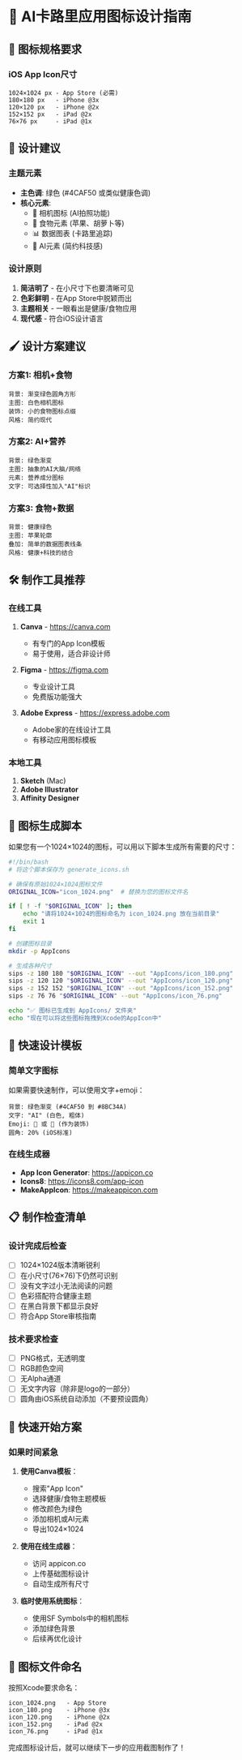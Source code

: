 # 🎨 AI卡路里应用图标设计指南

## 📐 图标规格要求

### iOS App Icon尺寸
```
1024×1024 px - App Store (必需)
180×180 px   - iPhone @3x
120×120 px   - iPhone @2x  
152×152 px   - iPad @2x
76×76 px     - iPad @1x
```

## 🎯 设计建议

### 主题元素
- **主色调**: 绿色 (#4CAF50 或类似健康色调)
- **核心元素**: 
  - 📱 相机图标 (AI拍照功能)
  - 🍎 食物元素 (苹果、胡萝卜等)
  - 📊 数据图表 (卡路里追踪)
  - 🤖 AI元素 (简约科技感)

### 设计原则
1. **简洁明了** - 在小尺寸下也要清晰可见
2. **色彩鲜明** - 在App Store中脱颖而出
3. **主题相关** - 一眼看出是健康/食物应用
4. **现代感** - 符合iOS设计语言

## 🖌 设计方案建议

### 方案1: 相机+食物
```
背景: 渐变绿色圆角方形
主图: 白色相机图标
装饰: 小的食物图标点缀
风格: 简约现代
```

### 方案2: AI+营养
```
背景: 绿色渐变
主图: 抽象的AI大脑/网络
元素: 营养成分图标
文字: 可选择性加入"AI"标识
```

### 方案3: 食物+数据
```
背景: 健康绿色
主图: 苹果轮廓
叠加: 简单的数据图表线条
风格: 健康+科技的结合
```

## 🛠 制作工具推荐

### 在线工具
1. **Canva** - https://canva.com
   - 有专门的App Icon模板
   - 易于使用，适合非设计师

2. **Figma** - https://figma.com  
   - 专业设计工具
   - 免费版功能强大

3. **Adobe Express** - https://express.adobe.com
   - Adobe家的在线设计工具
   - 有移动应用图标模板

### 本地工具
1. **Sketch** (Mac)
2. **Adobe Illustrator** 
3. **Affinity Designer**

## 📱 图标生成脚本

如果您有一个1024×1024的图标，可以用以下脚本生成所有需要的尺寸：

```bash
#!/bin/bash
# 将这个脚本保存为 generate_icons.sh

# 确保有原始1024×1024图标文件
ORIGINAL_ICON="icon_1024.png"  # 替换为您的图标文件名

if [ ! -f "$ORIGINAL_ICON" ]; then
    echo "请将1024×1024的图标命名为 icon_1024.png 放在当前目录"
    exit 1
fi

# 创建图标目录
mkdir -p AppIcons

# 生成各种尺寸
sips -z 180 180 "$ORIGINAL_ICON" --out "AppIcons/icon_180.png"
sips -z 120 120 "$ORIGINAL_ICON" --out "AppIcons/icon_120.png"  
sips -z 152 152 "$ORIGINAL_ICON" --out "AppIcons/icon_152.png"
sips -z 76 76 "$ORIGINAL_ICON" --out "AppIcons/icon_76.png"

echo "✅ 图标已生成到 AppIcons/ 文件夹"
echo "现在可以将这些图标拖拽到Xcode的AppIcon中"
```

## 🎨 快速设计模板

### 简单文字图标
如果需要快速制作，可以使用文字+emoji：

```
背景: 绿色渐变 (#4CAF50 到 #8BC34A)
文字: "AI" (白色, 粗体)
Emoji: 📸 或 🍎 (作为装饰)
圆角: 20% (iOS标准)
```

### 在线生成器
- **App Icon Generator**: https://appicon.co
- **Icons8**: https://icons8.com/app-icon
- **MakeAppIcon**: https://makeappicon.com

## 📋 制作检查清单

### 设计完成后检查
- [ ] 1024×1024版本清晰锐利
- [ ] 在小尺寸(76×76)下仍然可识别
- [ ] 没有文字过小无法阅读的问题
- [ ] 色彩搭配符合健康主题
- [ ] 在黑白背景下都显示良好
- [ ] 符合App Store审核指南

### 技术要求检查
- [ ] PNG格式，无透明度
- [ ] RGB颜色空间
- [ ] 无Alpha通道
- [ ] 无文字内容（除非是logo的一部分）
- [ ] 圆角由iOS系统自动添加（不要预设圆角）

## 🚀 快速开始方案

### 如果时间紧急
1. **使用Canva模板**：
   - 搜索"App Icon"
   - 选择健康/食物主题模板
   - 修改颜色为绿色
   - 添加相机或AI元素
   - 导出1024×1024

2. **使用在线生成器**：
   - 访问 appicon.co
   - 上传基础图标设计
   - 自动生成所有尺寸

3. **临时使用系统图标**：
   - 使用SF Symbols中的相机图标
   - 添加绿色背景
   - 后续再优化设计

## 📝 图标文件命名

按照Xcode要求命名：
```
icon_1024.png   - App Store
icon_180.png    - iPhone @3x  
icon_120.png    - iPhone @2x
icon_152.png    - iPad @2x
icon_76.png     - iPad @1x
```

完成图标设计后，就可以继续下一步的应用截图制作了！